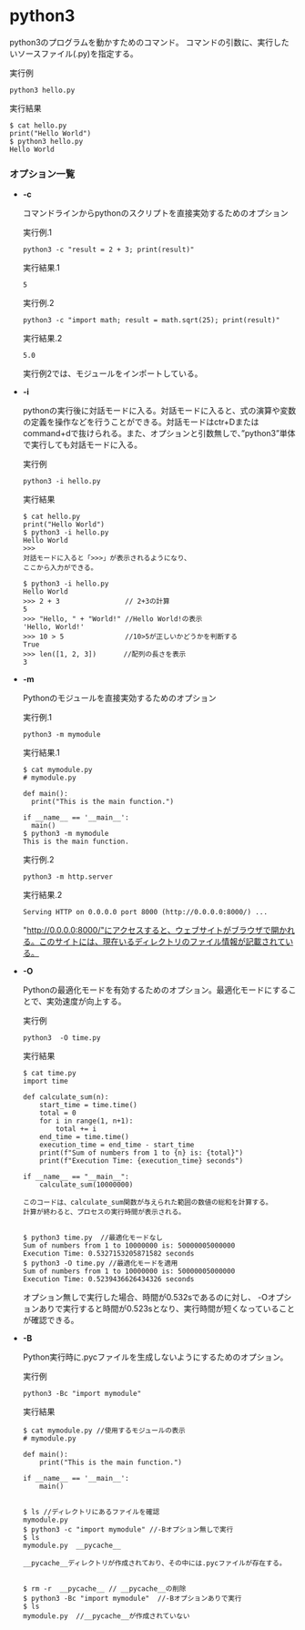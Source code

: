 [](ファイル名はコマンド名.md)
# python3
python3のプログラムを動かすためのコマンド。
コマンドの引数に、実行したいソースファイル(.py)を指定する。

  実行例 [](変更しない)
  
  ```
  python3 hello.py
  ```


  実行結果　[](変更しない)


  ```
  $ cat hello.py
  print("Hello World")
  $ python3 hello.py
  Hello World
  ```

### オプション一覧


- **-c**
  
  コマンドラインからpythonのスクリプトを直接実効するためのオプション

  実行例.1 [](変更しない)
  
  ```
  python3 -c "result = 2 + 3; print(result)"
  
  ```


  実行結果.1　[](変更しない)


  ```
  5
  ```
  実行例.2　[](変更しない)
  
  ```
  python3 -c "import math; result = math.sqrt(25); print(result)"
  ```


  実行結果.2　[](変更しない)


  ```
  5.0
  ```
  実行例2では、モジュールをインポートしている。
- **-i** 
    
  pythonの実行後に対話モードに入る。対話モードに入ると、式の演算や変数の定義を操作などを行うことができる。対話モードはctr+Dまたはcommand+dで抜けられる。また、オプションと引数無しで、”python3”単体で実行しても対話モードに入る。
  
  実行例　[](変更しない)
  
  ```
  python3 -i hello.py 
  ```


  実行結果　[](変更しない)


  ```
  $ cat hello.py
  print("Hello World")
  $ python3 -i hello.py 
  Hello World
  >>>
  対話モードに入ると「>>>」が表示されるようになり、
  ここから入力ができる。

  $ python3 -i hello.py 
  Hello World
  >>> 2 + 3                // 2+3の計算
  5
  >>> "Hello, " + "World!" //Hello World!の表示
  'Hello, World!'
  >>> 10 > 5               //10>5が正しいかどうかを判断する
  True
  >>> len([1, 2, 3])　　　　//配列の長さを表示
  3
  ```
- **-m** 
    
  Pythonのモジュールを直接実効するためのオプション
  
  実行例.1　[](変更しない)
  
  ```
  python3 -m mymodule
  ```


  実行結果.1　[](変更しない)


  ```
  $ cat mymodule.py
  # mymodule.py

  def main():
    print("This is the main function.")

  if __name__ == '__main__':
    main()
  $ python3 -m mymodule
  This is the main function.
  ```
  
  実行例.2　[](変更しない)
  
  ```
  python3 -m http.server
  ```


  実行結果.2　[](変更しない)


  ```
  Serving HTTP on 0.0.0.0 port 8000 (http://0.0.0.0:8000/) ...
  ```
  "http://0.0.0.0:8000/"にアクセスすると、ウェブサイトがブラウザで開かれる。このサイトには、現在いるディレクトリのファイル情報が記載されている。



- **-O** 
    
  Pythonの最適化モードを有効するためのオプション。最適化モードにすることで、実効速度が向上する。
  
  実行例　[](変更しない)
  
  ```
  python3  -O time.py 
  ```


  実行結果　[](変更しない)


  ```
  $ cat time.py
  import time

  def calculate_sum(n):
      start_time = time.time()
      total = 0
      for i in range(1, n+1):
          total += i
      end_time = time.time()
      execution_time = end_time - start_time
      print(f"Sum of numbers from 1 to {n} is: {total}")
      print(f"Execution Time: {execution_time} seconds")

  if __name__ == "__main__":
      calculate_sum(10000000)

  このコードは、calculate_sum関数が与えられた範囲の数値の総和を計算する。
  計算が終わると、プロセスの実行時間が表示される。


  $ python3 time.py  //最適化モードなし
  Sum of numbers from 1 to 10000000 is: 50000005000000
  Execution Time: 0.5327153205871582 seconds
  $ python3 -O time.py //最適化モードを適用
  Sum of numbers from 1 to 10000000 is: 50000005000000
  Execution Time: 0.5239436626434326 seconds

  ```
  オプション無しで実行した場合、時間が0.532sであるのに対し、
  -Oオプションありで実行すると時間が0.523sとなり、実行時間が短くなっていることが確認できる。

  
- **-B** 
    
  Python実行時に.pycファイルを生成しないようにするためのオプション。
  
  実行例　[](変更しない)
  
  ```
  python3 -Bc "import mymodule"
  ```


  実行結果　[](変更しない)


  ```
  $ cat mymodule.py //使用するモジュールの表示
  # mymodule.py

  def main():
      print("This is the main function.")

  if __name__ == '__main__':
      main()


  $ ls //ディレクトリにあるファイルを確認
  mymodule.py
  $ python3 -c "import mymodule" //-Bオプション無しで実行
  $ ls
  mymodule.py  __pycache__

  __pycache__ディレクトリが作成されており、その中には.pycファイルが存在する。


  $ rm -r  __pycache__ // __pycache__の削除
  $ python3 -Bc "import mymodule"  //-Bオプションありで実行
  $ ls 
  mymodule.py  //__pycache__が作成されていない
  ```

